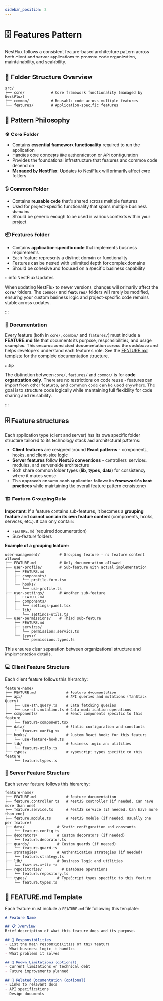 ```yaml
---
sidebar_position: 2
---
```


# 🗄️ Features Pattern

NestFlux follows a consistent feature-based architecture pattern across both client and server applications to promote code organization, maintainability, and scalability.

## 📁 Folder Structure Overview

```
src/
├── core/            # Core framework functionality (managed by NestFlux)
├── common/          # Reusable code across multiple features
└── features/        # Application-specific features
```

## 🔄 Pattern Philosophy

### ⚙️ Core Folder
- Contains **essential framework functionality** required to run the application
- Handles core concepts like authentication or API configuration
- Provides the foundational infrastructure that features and common code depend on
- **Managed by NestFlux**: Updates to NestFlux will primarily affect core folders

### 🔃 Common Folder
- Contains **reusable code** that's shared across multiple features
- Used for project-specific functionality that spans multiple business domains
- Should be generic enough to be used in various contexts within your project

### 📦 Features Folder
- Contains **application-specific code** that implements business requirements
- Each feature represents a distinct domain or functionality
- Features can be nested with unlimited depth for complex domains
- Should be cohesive and focused on a specific business capability

:::info NestFlux Updates

When updating NestFlux to newer versions, changes will primarily affect the **`core/`** folders. The **`common/`** and **`features/`** folders will rarely be modified, ensuring your custom business logic and project-specific code remains stable across updates.

:::

### 📖 Documentation
Every feature (both in `core/`, `common/` and `features/`) must include a **FEATURE.md** file that documents its purpose, responsibilities, and usage examples. This ensures consistent documentation across the codebase and helps developers understand each feature's role. See the [FEATURE.md template](#-featuremd-template) for the complete documentation structure.

:::tip

The distinction between `core/`, `features/` and `common/` is for **code organization only**. There are no restrictions on code reuse - features can import from other features, and common code can be used anywhere. The goal is to structure code logically while maintaining full flexibility for code sharing and reusability.

:::

## 🗄️ Feature structures

Each application type (client and server) has its own specific folder structure tailored to its technology stack and architectural patterns:

- **Client features** are designed around **React patterns** - components, hooks, and client-side logic
- **Server features** follow **NestJS conventions** - controllers, services, modules, and server-side architecture
- Both share common folder types (**lib**, **types**, **data**) for consistency where it makes sense
- This approach ensures each application follows its **framework's best practices** while maintaining the overall feature pattern consistency

### 🏗️ Feature Grouping Rule

**Important**: If a feature contains sub-features, it becomes a **grouping feature** and **cannot contain its own feature content** (components, hooks, services, etc.). It can only contain:
- `FEATURE.md` (required documentation)
- Sub-feature folders

**Example of a grouping feature:**
```
user-management/         # Grouping feature - no feature content allowed
├── FEATURE.md           # Only documentation allowed
├── user-profile/        # Sub-feature with actual implementation
│   ├── FEATURE.md
│   ├── components/
│   │   └── profile-form.tsx
│   └── hooks/
│       └── use-profile.ts
├── user-settings/       # Another sub-feature
│   ├── FEATURE.md
│   ├── components/
│   │   └── settings-panel.tsx
│   └── lib/
│       └── settings-utils.ts
└── user-permissions/    # Third sub-feature
    ├── FEATURE.md
    ├── services/
    │   └── permissions.service.ts
    └── types/
        └── permissions.types.ts
```

This ensures clear separation between organizational structure and implementation details.

### 💻 Client Feature Structure

Each client feature follows this hierarchy:

```
feature-name/
├── FEATURE.md              # Feature documentation
├── api/                    # API queries and mutations (TanStack Query)
│   ├── use-sth.query.ts    # Data fetching queries
│   └── use-sth.mutation.ts # Data modification operations
├── components/             # React components specific to this feature
│   └── feature-component.tsx
├── data/                   # Static configuration and constants
│   └── feature-config.ts
├── hooks/                  # Custom React hooks for this feature
│   └── use-feature-hook.ts
├── lib/                    # Business logic and utilities
│   └── feature-utils.ts
└── types/                  # TypeScript types specific to this feature
    └── feature.types.ts
```

### 🚀 Server Feature Structure

Each server feature follows this hierarchy:

```
feature-name/
├── FEATURE.md              # Feature documentation
├── feature.controller.ts   # NestJS controller (if needed. Can have more than one)
├── feature.service.ts      # NestJS service (if needed. Can have more than one)
├── feature.module.ts       # NestJS module (if needed. Usually one per feature)
├── data/               # Static configuration and constants
│   └── feature-config.ts
├── decorators/         # Custom decorators (if needed)
│   └── feature.decorator.ts
├── guards/             # Custom guards (if needed)
│   └── feature.guard.ts
├── strategies/         # Authentication strategies (if needed)
│   └── feature.strategy.ts
├── lib/                # Business logic and utilities
│   └── feature-utils.ts
├── repositories/         # Database operations
│   └── feature.repository.ts
└── types/              # TypeScript types specific to this feature
    └── feature.types.ts
```

## 📝 FEATURE.md Template

Each feature must include a `FEATURE.md` file following this template:

```markdown
# Feature Name

## 📋 Overview
Brief description of what this feature does and its purpose.

## 🎯 Responsibilities
- List the main responsibilities of this feature
- What business logic it handles
- What problems it solves

## 🚧 Known Limitations (optional)
- Current limitations or technical debt
- Future improvements planned

## 📖 Related Documentation (optional)
- Links to relevant docs
- API specifications
- Design documents
